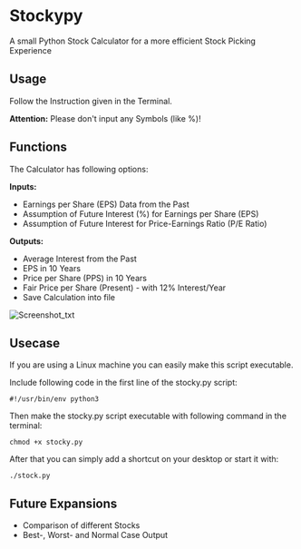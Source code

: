 # Stockypy
A small Python Stock Calculator for a more efficient Stock Picking Experience


## Usage

Follow the Instruction given in the Terminal.

**Attention:**
Please don't input any Symbols (like %)!



## Functions

The Calculator has following options:


**Inputs:**

  - Earnings per Share (EPS) Data from the Past
  - Assumption of Future Interest (%) for Earnings per Share (EPS)
  - Assumption of Future Interest for Price-Earnings Ratio (P/E Ratio)


**Outputs:**

  - Average Interest from the Past
  - EPS in 10 Years
  - Price per Share (PPS) in 10 Years
  - Fair Price per Share (Present) - with 12% Interest/Year
  - Save Calculation into file

![Screenshot_txt](https://user-images.githubusercontent.com/55713049/66148070-692e0680-e610-11e9-911d-c88c2bb7db3b.png)



## Usecase

If you are using a Linux machine you can easily make this script executable.

Include following code in the first line of the stocky.py script:
```
#!/usr/bin/env python3
```

Then make the stocky.py script executable with following command in the terminal:
```
chmod +x stocky.py
```

After that you can simply add a shortcut on your desktop or start it with:
```
./stock.py
```



## Future Expansions

  - Comparison of different Stocks
  - Best-, Worst- and Normal Case Output
